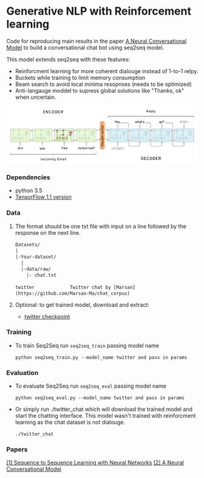# Generative NLP with Reinforcement learning
Code for reproducing main results in the paper [A Neural Conversational Model](http://papers.nips.cc/paper/5346-sequence-to-sequence-learning-with-neural-networks.pdf) to build a conversational chat bot using seq2seq model.

This model extends seq2seq with these features:
- Reinforcment learning for more coherent dialouge instead of 1-to-1 relpy.
- Buckets while training to limit memory consumption
- Beam search to avoid local minima resopnses (needs to be optimized)
- Anti-langauge moddel to supress global solutions like "Thanks, ok" when uncertain.

<img src="Images/seq2seq.png" width="800px"/>


### Dependencies
- python 3.5
- [TensorFlow 1.1 version](https://www.tensorflow.org/get_started/os_setup)


### Data
1. The format should be one txt file with input on a line followed by the response on the next line.

    ```
    Datasets/
    |
    |-Your-dataset/
      |
      |-data/raw/
        |- chat.txt

    twitter             Twitter chat by [Marsan](https://github.com/Marsan-Ma/chat_corpus)
    ```

2. Optional: to get trained model, download and extract:
    - [twitter checkpoint](https://github.com/Roboy/roboy_generative_nlp/tree/datasets)


### Training
- To train Seq2Seq run `seq2seq_train` passing model name
   
    ```
    python seq2seq_train.py --model_name twitter and pass in params
    ```


### Evaluation
- To evaluate Seq2Seq run `seq2seq_eval` passing model name

    ```
    python seq2seq_eval.py --model_name twitter and pass in params
    ```

- Or simply run ./twitter_chat which will download the trained model and start the chatting interface. This model wasn't trained with reinforcment learning as the chat dataset is not dialouge.

    ```
    ./twitter_chat
    ```

### Papers
[\[1\] Sequence to Sequence Learning with Neural Networks][1]
[\[2\] A Neural Conversational Model][2]

[1]: http://papers.nips.cc/paper/5346-sequence-to-sequence-learning-with-neural-networks.pdf

[2]: http://arxiv.org/pdf/1506.05869v1.pdf
